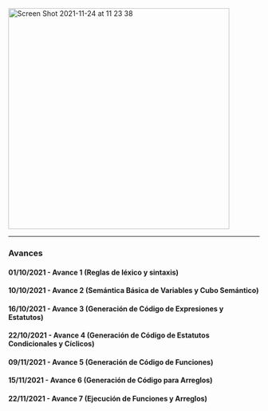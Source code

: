 <img width="443" alt="Screen Shot 2021-11-24 at 11 23 38" src="https://user-images.githubusercontent.com/31547303/143286034-4e2bcded-9393-48b6-944e-1df0cdae3ed5.png">

---

### Avances

#### 01/10/2021 - Avance 1 (Reglas de léxico y sintaxis)

#### 10/10/2021 - Avance 2 (Semántica Básica de Variables y Cubo Semántico)

#### 16/10/2021 - Avance 3 (Generación de Código de Expresiones y Estatutos)

#### 22/10/2021 - Avance 4 (Generación de Código de Estatutos Condicionales y Cíclicos)

#### 09/11/2021 - Avance 5 (Generación de Código de Funciones)

#### 15/11/2021 - Avance 6 (Generación de Código para Arreglos)

#### 22/11/2021 - Avance 7 (Ejecución de Funciones y Arreglos)
